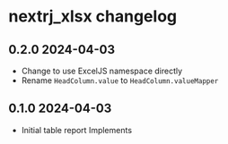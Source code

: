 # nextrj_xlsx changelog

## 0.2.0 2024-04-03

- Change to use ExcelJS namespace directly
- Rename `HeadColumn.value` to `HeadColumn.valueMapper`

## 0.1.0 2024-04-03

- Initial table report Implements
